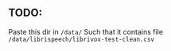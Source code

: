 ## TODO:
Paste this dir in `/data/`
Such that it contains file `/data/librispeech/librivox-test-clean.csv`
